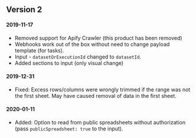 ## Version 2
#### 2019-11-17
- Removed support for Apify Crawler (this product has been removed)
- Webhooks work out of the box without need to change payload template (for tasks).
- Input - `datasetOrExecutionId` changed to `datasetId`.
- Added sections to input (only visual change)

#### 2019-12-31
- Fixed: Excess rows/columns were wrongly trimmed if the range was not the first sheet. May have caused removal of data in the first sheet.

#### 2020-01-11
- Added: Option to read from public spreadsheets without authorization (pass `publicSpreadsheet: true` to the input).
